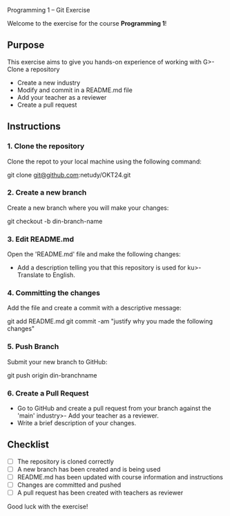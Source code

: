 Programming 1 – Git Exercise

Welcome to the exercise for the course **Programming 1**!

## Purpose

This exercise aims to give you hands-on experience of working with G>- Clone a repository
- Create a new industry
- Modify and commit in a README.md file
- Add your teacher as a reviewer
- Create a pull request

## Instructions

### 1. Clone the repository
Clone the repot to your local machine using the following command:

git clone git@github.com:netudy/OKT24.git

### 2. Create a new branch
Create a new branch where you will make your changes:

git checkout -b din-branch-name

### 3. Edit README.md
Open the 'README.md' file and make the following changes:
- Add a description telling you that this repository is used for ku>- Translate to English.

### 4. Committing the changes
Add the file and create a commit with a descriptive message:

git add README.md
git commit -am "justify why you made the following changes"

### 5. Push Branch
Submit your new branch to GitHub:

git push origin din-branchname

### 6. Create a Pull Request
- Go to GitHub and create a pull request from your branch against the 'main' industry>- Add your teacher as a reviewer.
- Write a brief description of your changes.

## Checklist
- [ ] The repository is cloned correctly
- [ ] A new branch has been created and is being used
- [ ] README.md has been updated with course information and instructions
- [ ] Changes are committed and pushed
- [ ] A pull request has been created with teachers as reviewer

Good luck with the exercise!
